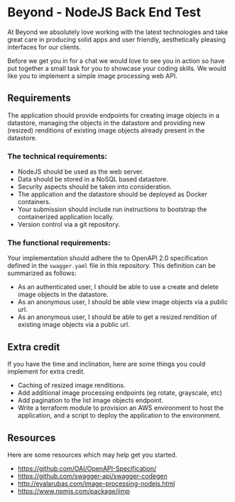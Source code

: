 # Beyond - NodeJS Back End Test

At Beyond we absolutely love working with the latest technologies and take
great care in producing solid apps and user friendly, aesthetically pleasing
interfaces for our clients.

Before we get you in for a chat we would love to see you in action so have put
together a small task for you to showcase your coding skills. We would like you
to implement a simple image processing web API.

## Requirements

The application should provide endpoints for creating image objects in a
datastore, managing the objects in the datastore and providing new (resized)
renditions of existing image objects already present in the datastore.

### The technical requirements:

* NodeJS should be used as the web server.
* Data should be stored in a NoSQL based datastore.
* Security aspects should be taken into consideration.
* The application and the datastore should be deployed as Docker containers.
* Your submission should include run instructions to bootstrap the
  containerized application locally.
* Version control via a git repository.

### The functional requirements:

Your implementation should adhere the to OpenAPI 2.0 specification defined in
the `swagger.yaml` file in this repository. This definition can be summarized
as follows:

* As an authenticated user, I should be able to use a create and delete image
  objects in the datastore.
* As an anonymous user, I should be able view image objects via a public url.
* As an anonymous user, I should be able to get a resized rendition of existing
  image objects via a public url.

## Extra credit

If you have the time and inclination, here are some things you could implement
for extra credit.

* Caching of resized image renditions.
* Add additional image processing endpoints (eg rotate, grayscale, etc)
* Add pagination to the list image objects endpoint.
* Write a terraform module to provision an AWS environment to host the
  application, and a script to deploy the application to the environment.

## Resources

Here are some resources which may help get you started.

* https://github.com/OAI/OpenAPI-Specification/
* https://github.com/swagger-api/swagger-codegen
* http://eyalarubas.com/image-processing-nodejs.html
* https://www.npmjs.com/package/jimp
